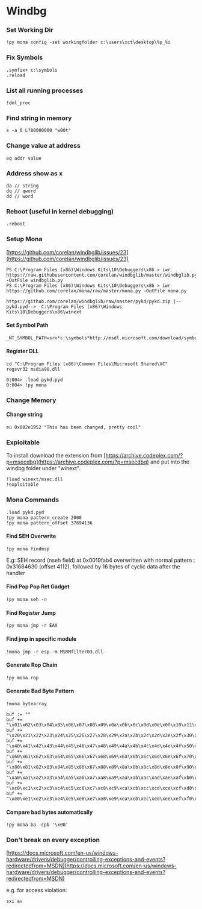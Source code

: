 # Windbg

### Set Working Dir

```text
!py mona config -set workingfolder c:\users\xct\desktop\%p_%i
```

### Fix Symbols

```text
.symfix+ c:\symbols
.reload
```

### List all running processes

```text
!dml_proc
```

### Find string in memory

```text
s -a 0 L?80000000 "w00t"
```

### Change value at address

```text
eq addr value
```

### Address show as x

```text
da // string
dq // qword
dd // word
```

### Reboot \(useful in kernel debugging\)

```text
.reboot
```

### Setup Mona

[https://github.com/corelan/windbglib/issues/23](https://github.com/corelan/windbglib/issues/23)

```text
PS C:\Program Files (x86)\Windows Kits\10\Debuggers\x86 > iwr https://raw.githubusercontent.com/corelan/windbglib/master/windbglib.py -OutFile windbglib.py
PS C:\Program Files (x86)\Windows Kits\10\Debuggers\x86 > iwr https://github.com/corelan/mona/raw/master/mona.py -OutFile mona.py
```

```text
https://github.com/corelan/windbglib/raw/master/pykd/pykd.zip |--pykd.pyd-->  C:\Program Files (x86)\Windows Kits\10\Debuggers\x86\winext
```

#### Set Symbol Path

```text
_NT_SYMBOL_PATH=srv*c:\symbols*http://msdl.microsoft.com/download/symbols
```

#### Register DLL

```text
cd "C:\Program Files (x86)\Common Files\Microsoft Shared\VC"
regsvr32 msdia90.dll
```

```text
0:004> .load pykd.pyd
0:004> !py mona
```

### Change Memory

#### Change string

```text
eu 0x002e1952 "This has been changed, pretty cool"
```

### Exploitable

To install download the extension from [https://archive.codeplex.com/?p=msecdbg](https://archive.codeplex.com/?p=msecdbg) and put into the windbg folder under "winext".

```text
!load winext/msec.dll
!exploitable
```

### Mona Commands

```text
.load pykd.pyd
!py mona pattern_create 2000
!py mona pattern_offset 37694136
```

#### Find SEH Overwrite

```text
!py mona findmsp
```

E.g: SEH record \(nseh field\) at 0x0019fab4 overwritten with normal pattern : 0x31684630 \(offset 4112\), followed by 16 bytes of cyclic data after the handler

#### Find Pop Pop Ret Gadget

```text
!py mona seh -n
```

#### Find Register Jump

```text
!py mona jmp -r EAX
```

#### Find jmp in specific module

```text
!mona jmp -r esp -m MSRMfilter03.dll
```

#### Generate Rop Chain

```text
!py mona rop
```

#### Generate Bad Byte Pattern

```text
!mona bytearray
```

```text
buf := ""
buf += "\x01\x02\x03\x04\x05\x06\x07\x08\x09\x0a\x0b\x0c\x0d\x0e\x0f\x10\x11\x12\x13\x14\x15\x16\x17\x18\x19\x1a\x1b\x1c\x1d\x1e\x1f"
buf += "\x20\x21\x22\x23\x24\x25\x26\x27\x28\x29\x2a\x2b\x2c\x2d\x2e\x2f\x30\x31\x32\x33\x34\x35\x36\x37\x38\x39\x3a\x3b\x3c\x3d\x3e\x3f"
buf += "\x40\x41\x42\x43\x44\x45\x46\x47\x48\x49\x4a\x4b\x4c\x4d\x4e\x4f\x50\x51\x52\x53\x54\x55\x56\x57\x58\x59\x5a\x5b\x5c\x5d\x5e\x5f"
buf += "\x60\x61\x62\x63\x64\x65\x66\x67\x68\x69\x6a\x6b\x6c\x6d\x6e\x6f\x70\x71\x72\x73\x74\x75\x76\x77\x78\x79\x7a\x7b\x7c\x7d\x7e\x7f"
buf += "\x80\x81\x82\x83\x84\x85\x86\x87\x88\x89\x8a\x8b\x8c\x8d\x8e\x8f\x90\x91\x92\x93\x94\x95\x96\x97\x98\x99\x9a\x9b\x9c\x9d\x9e\x9f"
buf += "\xa0\xa1\xa2\xa3\xa4\xa5\xa6\xa7\xa8\xa9\xaa\xab\xac\xad\xae\xaf\xb0\xb1\xb2\xb3\xb4\xb5\xb6\xb7\xb8\xb9\xba\xbb\xbc\xbd\xbe\xbf"
buf += "\xc0\xc1\xc2\xc3\xc4\xc5\xc6\xc7\xc8\xc9\xca\xcb\xcc\xcd\xce\xcf\xd0\xd1\xd2\xd3\xd4\xd5\xd6\xd7\xd8\xd9\xda\xdb\xdc\xdd\xde\xdf"
buf += "\xe0\xe1\xe2\xe3\xe4\xe5\xe6\xe7\xe8\xe9\xea\xeb\xec\xed\xee\xef\xf0\xf1\xf2\xf3\xf4\xf5\xf6\xf7\xf8\xf9\xfa\xfb\xfc\xfd\xfe\xff"`
```

#### Compare bad bytes automatically

```text
!py mona ba -cpb '\x00'
```

### Don't break on every exception

[https://docs.microsoft.com/en-us/windows-hardware/drivers/debugger/controlling-exceptions-and-events?redirectedfrom=MSDN](https://docs.microsoft.com/en-us/windows-hardware/drivers/debugger/controlling-exceptions-and-events?redirectedfrom=MSDN)

e.g. for access violation:

```text
sxi av
```

